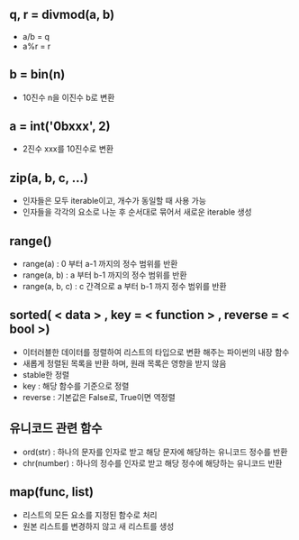 ## q, r = divmod(a, b)

-   a/b = q
-   a%r = r

## b = bin(n)

-   10진수 n을 이진수 b로 변환

## a = int('0bxxx', 2)

-   2진수 xxx를 10진수로 변환

## zip(a, b, c, ...)

-   인자들은 모두 iterable이고, 개수가 동일할 때 사용 가능
-   인자들을 각각의 요소로 나눈 후 순서대로 묶어서 새로운 iterable 생성

## range()

-   range(a) : 0 부터 a-1 까지의 정수 범위를 반환
-   range(a, b) : a 부터 b-1 까지의 정수 범위를 반환
-   range(a, b, c) : c 간격으로 a 부터 b-1 까지 정수 범위를 반환

## sorted( < data > , key = < function > , reverse = < bool >)

-   이터러블한 데이터를 정렬하여 리스트의 타입으로 변환 해주는 파이썬의 내장 함수
-   새롭게 정렬된 목록을 반환 하며, 원래 목록은 영향을 받지 않음
-   stable한 정렬
-   key : 해당 함수를 기준으로 정렬
-   reverse : 기본값은 False로, True이면 역정렬

## 유니코드 관련 함수

-   ord(str) : 하나의 문자를 인자로 받고 해당 문자에 해당하는 유니코드 정수를 반환
-   chr(number) : 하나의 정수를 인자로 받고 해당 정수에 해당하는 유니코드 반환

## map(func, list)

-   리스트의 모든 요소를 지정된 함수로 처리
-   원본 리스트를 변경하지 않고 새 리스트를 생성
